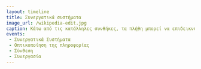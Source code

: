 ```yaml
---
layout: timeline 
title: Συνεργατικά συστήματα
image_url: /wikipedia-edit.jpg
caption: Κάτω από τις κατάλληλες συνθήκες, τα πλήθη μπορεί να επιδεικνύουν αξιοσημείωτη έξυπνη συμπεριφορά. James Surowiecki
events: 
 - Συνεργατικά Συστήματα
 - Οπτικοποίηση της πληροφορίας
 - Σύνθεση
 - Συνεργασία
---
```

